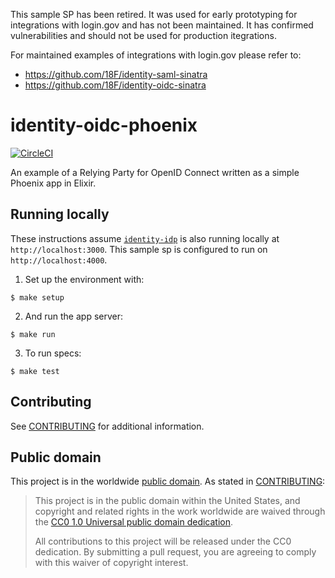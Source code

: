 This sample SP has been retired. It was used for early prototyping for integrations with login.gov and has not been maintained. It has confirmed vulnerabilities and should not be used for production itegrations.

For maintained examples of integrations with login.gov please refer to:

- https://github.com/18F/identity-saml-sinatra
- https://github.com/18F/identity-oidc-sinatra

# identity-oidc-phoenix

[![CircleCI](https://circleci.com/gh/18F/identity-oidc-phoenix.svg?style=svg)](https://circleci.com/gh/18F/identity-oidc-phoenix)

An example of a Relying Party for OpenID Connect written as a simple Phoenix app in Elixir.

## Running locally

These instructions assume [`identity-idp`](https://github.com/18F/identity-idp) is also running locally at `http://localhost:3000`. This sample sp is configured to run on `http://localhost:4000`.

1. Set up the environment with:

  ```
  $ make setup
  ```

2. And run the app server:

  ```
  $ make run
  ```

3. To run specs:

  ```
  $ make test
  ```

## Contributing

See [CONTRIBUTING](CONTRIBUTING.md) for additional information.

## Public domain

This project is in the worldwide [public domain](LICENSE.md). As stated in [CONTRIBUTING](CONTRIBUTING.md):

> This project is in the public domain within the United States, and copyright and related rights in the work worldwide are waived through the [CC0 1.0 Universal public domain dedication](https://creativecommons.org/publicdomain/zero/1.0/).
>
> All contributions to this project will be released under the CC0 dedication. By submitting a pull request, you are agreeing to comply with this waiver of copyright interest.
